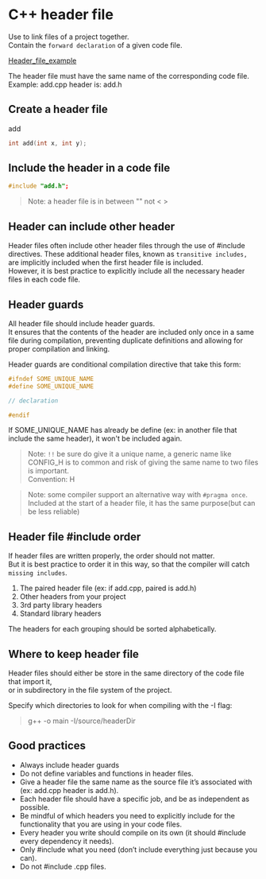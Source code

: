# C++ header file

Use to link files of a project together.  
Contain the `forward declaration` of a given code file.

[Header_file_example](Header_file_example)

The header file must have the same name of the corresponding code file.  
Example: add.cpp header is: add.h

## Create a header file

add

```cpp
int add(int x, int y);
```

## Include the header in a code file

```cpp
#include "add.h";
```
>Note: a header file is in between "" not < >

## Header can include other header

Header files often include other header files through the use of #include directives. 
These additional header files, known as `transitive includes,` are implicitly included when the first header file is included.  
However, it is best practice to explicitly include all the necessary header files in each code file.

## Header guards

All header file should include header guards.   
It ensures that the contents of the header are included only once in a same file during compilation, preventing duplicate definitions and allowing for proper compilation and linking.

Header guards are conditional compilation directive that take this form:

```cpp
#ifndef SOME_UNIQUE_NAME
#define SOME_UNIQUE_NAME

// declaration

#endif
```
If SOME_UNIQUE_NAME has already be define (ex: in another file that include the same header), it won't be included again.
>Note: `!!` be sure do give it a unique name, a generic name like CONFIG_H is to common and risk of giving the same name to two files is important.  
> Convention: <PROJECT><PATH or RANDOM_NUM or CREATION_DATE>H

>Note: some compiler support an alternative way with `#pragma once`. Included at the start of a header file, it has the same purpose(but can be less reliable)

## Header file #include order

If header files are written properly, the order should not matter.  
But it is best practice to order it in this way, so that the compiler will catch `missing includes`.

1.   The paired header file (ex: if add.cpp, paired is add.h)
2.   Other headers from your project
3.   3rd party library headers
4.   Standard library headers

The headers for each grouping should be sorted alphabetically.

## Where to keep header file

Header files should either be store in the same directory of the code file that import it,  
or in subdirectory in the file system of the project.

Specify which directories to look for when compiling with the -I flag:
> g++ -o main -I/source/headerDir

## Good practices
- Always include header guards
- Do not define variables and functions in header files.
- Give a header file the same name as the source file it’s associated with (ex: add.cpp header is add.h).
- Each header file should have a specific job, and be as independent as possible.
- Be mindful of which headers you need to explicitly include for the functionality that you are using in your code files.
- Every header you write should compile on its own (it should #include every dependency it needs).
- Only #include what you need (don’t include everything just because you can).
- Do not #include .cpp files.


